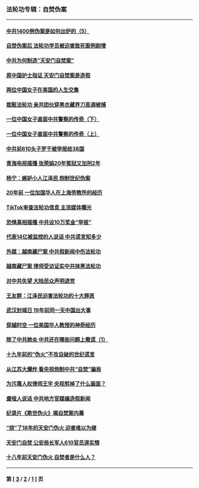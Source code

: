### 法轮功专辑：自焚伪案
---
#### [中共1400例伪案是如何出炉的（5）](../../pages/nf5562/n13226831.md?04080430) 
#### [自焚伪案后 法轮功学员被迫害致死案例剧增](../../pages/nf5562/n13190600.md?04080430) 
#### [中共为何制造“天安门自焚案”](../../pages/nf5562/n13183270.md?04080430) 
#### [原中国护士指证 天安门自焚案是造假](../../pages/nf5562/n13172289.md?04080430) 
#### [两位中国女子在美国的人生交集](../../pages/nf5562/n13156138.md?04080430) 
#### [栽赃法轮功 亲共团伙穿黑衣藏界刀高调被捕](../../pages/nf5562/n13073780.md?04080430) 
#### [一位中国女子直面中共警察的传奇（下）](../../pages/nf5562/n12989706.md?04080430) 
#### [一位中国女子直面中共警察的传奇（上）](../../pages/nf5562/n12985072.md?04080430) 
#### [中共前610头子罗干被举报给38国](../../pages/nf5562/n12975419.md?04080430) 
#### [青海电视插播 张荣娟20年冤狱又加刑2年](../../pages/nf5562/n12738166.md?04080430) 
#### [杨宁：嫉妒小人江泽民 炮制世纪伪案](../../pages/nf5562/n12724108.md?04080430) 
#### [20年前 一位加国华人在上海劳教所的经历](../../pages/nf5562/n12707932.md?04080430) 
#### [TikTok审查法轮功信息 主流媒体曝光](../../pages/nf5562/n12362336.md?04080430) 
#### [恐惧真相插播 中共设10万奖金“举报”](../../pages/nf5562/n12306396.md?04080430) 
#### [代表14亿被监控的人说话 中共谎言知多少](../../pages/nf5562/n12297484.md?04080430) 
#### [外媒：越南藏尸案 中共假新闻中伤法轮功](../../pages/nf5562/n12264411.md?04080430) 
#### [越南藏尸案 律师受访证实中共抹黑法轮功](../../pages/nf5562/n12261878.md?04080430) 
#### [对中共失望 大陆民众声明退党](../../pages/nf5562/n12187315.md?04080430) 
#### [王友群：江泽民迫害法轮功的十大罪恶](../../pages/nf5562/n12169074.md?04080430) 
#### [武汉封城日 19年前同一天中国出大事](../../pages/nf5562/n12150901.md?04080430) 
#### [穿越时空  一位美国华人教授的神奇经历](../../pages/nf5562/n12097460.md?04080430) 
#### [除了中共肺炎 中共还在哪些问题上撒谎（1）](../../pages/nf5562/n11955770.md?04080430) 
#### [十九年前的“伪火”不攻自破的世纪谎言](../../pages/nf5562/n11813238.md?04080430) 
#### [从江苏大爆炸 看央视炮制中共“自焚”骗局](../../pages/nf5562/n11140275.md?04080430) 
#### [为污蔑人权律师王宇 央视剪掉了什么画面？](../../pages/nf5562/n11130142.md?04080430) 
#### [聋哑人说话 中共地方官媒编造假新闻](../../pages/nf5562/n11006067.md?04080430) 
#### [纪录片《欺世伪火》揭自焚案内幕](../../pages/nf5562/n11002664.md?04080430) 
#### [“烧”了18年的天安门伪火 迫害难以为继](../../pages/nf5562/n10996660.md?04080430) 
#### [天安门自焚 公安局长军人610官员道实情](../../pages/nf5562/n10997098.md?04080430) 
#### [十八年前天安门伪火 自焚者是什么人？](../../pages/nf5562/n10996556.md?04080430) 

---
#### 第 [ [3](./3.md?04080430) / [2](./2.md?04080430) / [1](./1.md?04080430) ] 页
